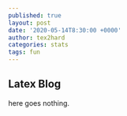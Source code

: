 ```yaml
---
published: true
layout: post
date: '2020-05-14T8:30:00 +0000'
author: tex2hard
categories: stats
tags: fun
---
```

## Latex Blog ##

here goes nothing.

